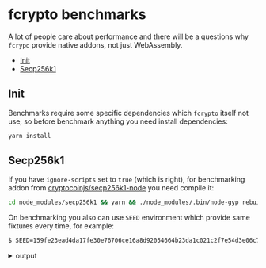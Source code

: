 # fcrypto benchmarks

A lot of people care about performance and there will be a questions why `fcrypo` provide native addons, not just WebAssembly.

- [Init](#init)
- [Secp256k1](#secp256k1)

## Init

Benchmarks require some specific dependencies which `fcrypto` itself not use, so before benchmark anything you need install dependencies:

```bash
yarn install
```

## Secp256k1

If you have `ignore-scripts` set to `true` (which is right), for benchmarking addon from [cryptocoinjs/secp256k1-node](https://github.com/cryptocoinjs/secp256k1-node) you need compile it:

```bash
cd node_modules/secp256k1 && yarn && ./node_modules/.bin/node-gyp rebuild
```

On benchmarking you also can use `SEED` environment which provide same fixtures every time, for example:

```bash
$ SEED=159fe23ead4da17fe30e76706ce16a8d92054664b23da1c021c2f7e54d3e06c7 node secp256k1.js
```

<details>
  <summary>output</summary>

```
Benchmark seed for random data: 159fe23ead4da17fe30e76706ce16a8d92054664b23da1c021c2f7e54d3e06c7
Create 1000 fixtures in 121ms
Benchmarking: secp256k1.publicKeyCreate
--------------------------------------------------
fcrypto/addon x 32,590 ops/sec ±1.45% (94 runs sampled)
fcrypto/wasm x 14,831 ops/sec ±1.29% (96 runs sampled)
secp256k1/addon x 32,831 ops/sec ±1.39% (96 runs sampled)
secp256k1/elliptic x 1,458 ops/sec ±1.37% (94 runs sampled)
secp256k1/js x 1,701 ops/sec ±1.52% (95 runs sampled)
==================================================
Benchmarking: secp256k1.ecdsaSign
--------------------------------------------------
fcrypto/addon x 19,559 ops/sec ±1.32% (95 runs sampled)
fcrypto/wasm x 6,988 ops/sec ±1.40% (94 runs sampled)
secp256k1/addon x 19,555 ops/sec ±1.24% (94 runs sampled)
secp256k1/elliptic x 1,024 ops/sec ±1.60% (91 runs sampled)
secp256k1/js x 1,212 ops/sec ±1.86% (92 runs sampled)
==================================================
Benchmarking: secp256k1.ecdsaVerify
--------------------------------------------------
fcrypto/addon x 16,683 ops/sec ±1.12% (97 runs sampled)
fcrypto/wasm x 6,345 ops/sec ±1.59% (94 runs sampled)
secp256k1/addon x 12,803 ops/sec ±1.34% (96 runs sampled)
secp256k1/elliptic x 444 ops/sec ±2.29% (90 runs sampled)
secp256k1/js x 323 ops/sec ±1.23% (91 runs sampled)
==================================================
Benchmarking: secp256k1.ecdsaRecover
--------------------------------------------------
fcrypto/addon x 15,041 ops/sec ±1.39% (93 runs sampled)
fcrypto/wasm x 6,045 ops/sec ±1.26% (94 runs sampled)
secp256k1/addon x 11,831 ops/sec ±1.47% (97 runs sampled)
secp256k1/elliptic x 431 ops/sec ±2.01% (91 runs sampled)
secp256k1/js x 316 ops/sec ±1.33% (88 runs sampled)
==================================================
Benchmarking: secp256k1.ecdh
--------------------------------------------------
fcrypto/addon x 15,250 ops/sec ±1.46% (94 runs sampled)
fcrypto/wasm x 7,630 ops/sec ±1.28% (95 runs sampled)
secp256k1/addon x 11,998 ops/sec ±1.38% (98 runs sampled)
secp256k1/elliptic x 586 ops/sec ±1.58% (92 runs sampled)
secp256k1/js x 271 ops/sec ±1.30% (91 runs sampled)
==================================================
```
</details>
